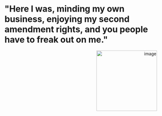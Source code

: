 
   # "Here I was, minding my own business, enjoying my second amendment rights, and you people have to freak out on me."
 
 <p align="right"><img width="200" height="200" alt="image" src="https://github.com/user-attachments/assets/8837960b-4a41-4616-a2c1-302fce122532" /> </p> 
